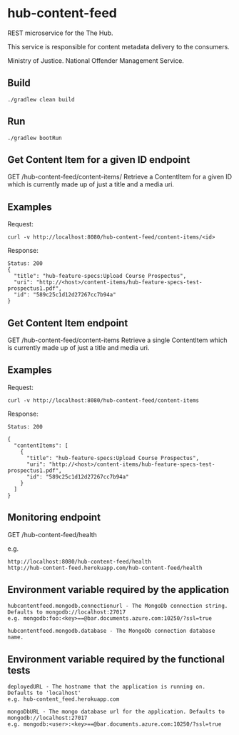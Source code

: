 hub-content-feed
====

REST microservice for the The Hub.
 
This service is responsible for content metadata delivery to the consumers.

Ministry of Justice.
National Offender Management Service.

Build
----
```
./gradlew clean build
```

Run
----
```
./gradlew bootRun
```


Get Content Item for a given ID endpoint
----
GET /hub-content-feed/content-items/<id> 
Retrieve a ContentItem for a given ID which is currently made up of just a title and a media uri.

Examples
----
Request:

```curl -v http://localhost:8080/hub-content-feed/content-items/<id>```

Response:
```
Status: 200
{
  "title": "hub-feature-specs:Upload Course Prospectus",
  "uri": "http://<host>/content-items/hub-feature-specs-test-prospectus1.pdf",
  "id": "589c25c1d12d27267cc7b94a"
}
```

Get Content Item endpoint
----
GET /hub-content-feed/content-items 
Retrieve a single ContentItem which is currently made up of just a title and media uri.

Examples
----
Request:

```curl -v http://localhost:8080/hub-content-feed/content-items```

Response:
```
Status: 200

{
  "contentItems": [
    {
      "title": "hub-feature-specs:Upload Course Prospectus",
      "uri": "http://<host>/content-items/hub-feature-specs-test-prospectus1.pdf",
      "id": "589c25c1d12d27267cc7b94a"
    }
  ]
}
```

Monitoring endpoint
----
GET /hub-content-feed/health

e.g.
```
http://localhost:8080/hub-content-feed/health
http://hub-content-feed.herokuapp.com/hub-content-feed/health
```

Environment variable required by the application
----
```
hubcontentfeed.mongodb.connectionurl - The MongoDb connection string. Defaults to mongodb://localhost:27017
e.g. mongodb:foo:<key>==@bar.documents.azure.com:10250/?ssl=true
```

```
hubcontentfeed.mongodb.database - The MongoDb connection database name.
```

Environment variable required by the functional tests
----
```
deployedURL - The hostname that the application is running on. Defaults to 'localhost'
e.g. hub-content_feed.herokuapp.com
```
```
mongoDbURL - The mongo database url for the application. Defaults to mongodb://localhost:27017
e.g. mongodb:<user>:<key>==@bar.documents.azure.com:10250/?ssl=true
``` 